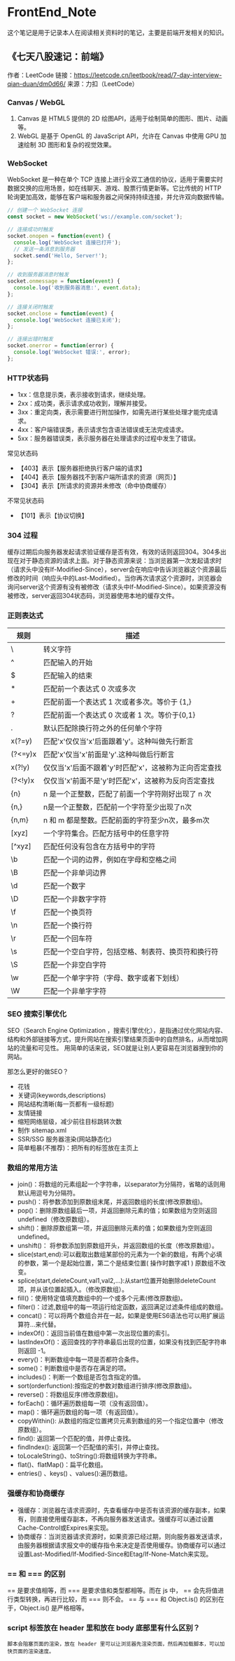 # FrontEnd_Note
这个笔记是用于记录本人在阅读相关资料时的笔记，主要是前端开发相关的知识。

## 《七天八股速记：前端》

作者：LeetCode
链接：https://leetcode.cn/leetbook/read/7-day-interview-qian-duan/dm0d66/
来源：力扣（LeetCode）

### Canvas / WebGL
1. Canvas 是 HTML5 提供的 2D 绘图API，适用于绘制简单的图形、图片、动画等。
2. WebGL 是基于 OpenGL 的 JavaScript API，允许在 Canvas 中使用 GPU 加速绘制 3D 图形和复杂的视觉效果。

### WebSocket
WebSocket 是一种在单个 TCP 连接上进行全双工通信的协议，适用于需要实时数据交换的应用场景，如在线聊天、游戏、股票行情更新等。它比传统的 HTTP 轮询更加高效，能够在客户端和服务器之间保持持续连接，并允许双向数据传输。

```javascript
// 创建一个 WebSocket 连接
const socket = new WebSocket('ws://example.com/socket');

// 连接成功时触发
socket.onopen = function(event) {
  console.log('WebSocket 连接已打开');
  // 发送一条消息到服务器
  socket.send('Hello, Server!');
};

// 收到服务器消息时触发
socket.onmessage = function(event) {
  console.log('收到服务器消息:', event.data);
};

// 连接关闭时触发
socket.onclose = function(event) {
  console.log('WebSocket 连接已关闭');
};

// 连接出错时触发
socket.onerror = function(error) {
  console.log('WebSocket 错误:', error);
};

```

### HTTP状态码

- 1xx：信息提示类，表示接收到请求，继续处理。
- 2xx：成功类，表示请求成功收到，理解并接受。
- 3xx：重定向类，表示需要进行附加操作，如需先进行某些处理才能完成请求。
- 4xx：客户端错误类，表示请求包含语法错误或无法完成请求。
- 5xx：服务器错误类，表示服务器在处理请求的过程中发生了错误。

常见状态码

- 【403】表示【服务器拒绝执行客户端的请求】
- 【404】表示【服务器找不到客户端所请求的资源（网页）】
- 【304】表示【所请求的资源并未修改（命中协商缓存）

不常见状态码

- 【101】表示【协议切换】

### 304 过程
缓存过期后向服务器发起请求验证缓存是否有效，有效的话则返回304。304多出现在对于静态资源的请求上面。对于静态资源来说：当浏览器第一次发起请求时（请求头中没有If-Modified-Since），server会在响应中告诉浏览器这个资源最后修改的时间（响应头中的Last-Modified）。当你再次请求这个资源时，浏览器会询问server这个资源有没有被修改（请求头中If-Modified-Since）。如果资源没有被修改，server返回304状态码，浏览器使用本地的缓存文件。

### 正则表达式
| 规则 | 描述 |
| --- | --- |
| \ | 转义字符 |
| ^ | 匹配输入的开始 |
| $ | 匹配输入的结束 |
| * | 匹配前一个表达式 0 次或多次 |
| + | 匹配前面一个表达式 1 次或者多次。等价于 {1,} |
|? | 匹配前面一个表达式 0 次或者 1 次。等价于{0,1} |
|. | 默认匹配除换行符之外的任何单个字符 |
| x(?=y) | 匹配'x'仅仅当'x'后面跟着'y'。这种叫做先行断言 |
| (?<=y)x | 匹配'x'仅当'x'前面是'y'.这种叫做后行断言 |
| x(?!y) | 仅仅当'x'后面不跟着'y'时匹配'x'，这被称为正向否定查找 |
| (?<!y)x | 仅仅当'x'前面不是'y'时匹配'x'，这被称为反向否定查找 |
| {n} | n 是一个正整数，匹配了前面一个字符刚好出现了 n 次 |
| {n,} | n是一个正整数，匹配前一个字符至少出现了n次 |
| {n,m} | n 和 m 都是整数。匹配前面的字符至少n次，最多m次 |
| [xyz] | 一个字符集合。匹配方括号中的任意字符 |
| [^xyz] | 匹配任何没有包含在方括号中的字符 |
| \b | 匹配一个词的边界，例如在字母和空格之间 |
| \B | 匹配一个非单词边界 |
| \d | 匹配一个数字 |
| \D | 匹配一个非数字字符 |
| \f | 匹配一个换页符 |
| \n | 匹配一个换行符 |
| \r | 匹配一个回车符 |
| \s | 匹配一个空白字符，包括空格、制表符、换页符和换行符 |
| \S | 匹配一个非空白字符 |
| \w | 匹配一个单字字符（字母、数字或者下划线） |
| \W | 匹配一个非单字字符 |


### SEO 搜索引擎优化
SEO（Search Engine Optimization ，搜索引擎优化），是指通过优化网站内容、结构和外部链接等方式，提升网站在搜索引擎结果页面中的自然排名，从而增加网站的流量和可见性。
用简单的话来说，SEO就是让别人更容易在浏览器搜到你的网站。

那怎么更好的做SEO？
- 花钱
- 关键词(keywords,descriptions)
- 网站结构清晰(每一页都有一级标题)
- 友情链接
- 缩短网络层级，减少前往目标跳转次数
- 制作 sitemap.xml 
- SSR/SSG 服务器渲染(网站静态化)
- 简单粗暴(不推荐)：把所有的标签放在主页上

### 数组的常用方法
- join()：将数组的元素组起一个字符串，以separator为分隔符，省略的话则用默认用逗号为分隔符。
- push()：将参数添加到原数组末尾，并返回数组的长度(修改原数组)。
- pop()：删除原数组最后一项，并返回删除元素的值；如果数组为空则返回undefined（修改原数组）。
- shift()：删除原数组第一项，并返回删除元素的值；如果数组为空则返回undefined。
- unshift()： 将参数添加到原数组开头，并返回数组的长度（修改原数组）。
- slice(start,end):可以截取出数组某部份的元素为一个新的数组，有两个必填的参数，第一个是起始位置，第二个是结束位置( 操作时数字减1 ) 原数组不改变。
- splice(start,deleteCount,val1,val2,…):从start位置开始删除deleteCount项，并从该位置起插入。（修改原数组）。
- fill()：使用特定值填充数组中的一个或多个元素(修改原数组)。
- filter()：过滤,数组中的每一项运行给定函数，返回满足过滤条件组成的数组。
- concat()：可以将两个数组合并在一起，如果是使用ES6语法也可以用扩展运算符…来代替。
- indexOf()：返回当前值在数组中第一次出现位置的索引。
- lastIndexOf()：返回查找的字符串最后出现的位置，如果没有找到匹配字符串则返回 -1。
- every()：判断数组中每一项是否都符合条件。
- some()：判断数组中是否存在满足的项。
- includes()：判断一个数组是否包含指定的值。
- sort(orderfunction):按指定的参数对数组进行排序(修改原数组)。
- reverse()：将数组反序(修改原数组)。
- forEach()：循环遍历数组每一项（没有返回值）。
- map()：循环遍历数组的每一项（有返回值）。
- copyWithin(): 从数组的指定位置拷贝元素到数组的另一个指定位置中（修改原数组）。
- find(): 返回第一个匹配的值，并停止查找。
- findIndex(): 返回第一个匹配值的索引，并停止查找。
- toLocaleString()、toString():将数组转换为字符串。
- flat()、flatMap()：扁平化数组。
- entries() 、keys() 、values():遍历数组。 

### 强缓存和协商缓存
- 强缓存：浏览器在请求资源时，先查看缓存中是否有该资源的缓存副本，如果有，则直接使用缓存副本，不再向服务器发送请求。强缓存可以通过设置Cache-Control或Expires来实现。
- 协商缓存：当浏览器请求资源时，如果资源已经过期，则向服务器发送请求，由服务器根据请求报文中的缓存指令来决定是否使用缓存。协商缓存可以通过设置Last-Modified/If-Modified-Since和Etag/If-None-Match来实现。

### == 和 === 的区别

== 是要求值相等，而 === 是要求值和类型都相等。而在 js 中， == 会先将值进行类型转换，再进行比较，而 === 则不会。
== 与 === 和 Object.is() 的区别在于，Object.is() 是严格相等。

### script 标签放在 header 里和放在 body 底部里有什么区别？
    脚本会阻塞页面的渲染，放在 header 里可以让浏览器先渲染页面，然后再加载脚本，可以加快页面的渲染速度。